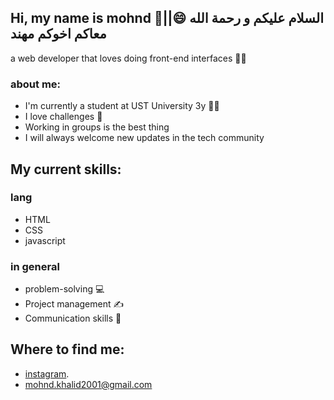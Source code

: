 ## Hi, my name is mohnd 👋||😄 السلام عليكم و رحمة الله معاكم اخوكم مهند
a web developer that loves doing front-end interfaces 👨‍💻


### about me:

+ I'm currently a student at UST University 3y 👨‍🎓
+ I love challenges 💪
+ Working in groups is the best thing
+ I will always welcome new updates in the tech community 

## My current skills:

### lang

+ HTML 
+ CSS 
+ javascript

### in general
 
+ problem-solving 💻
+ Project management ✍
+ Communication skills 📱


## Where to find me:
 + [instagram](https://www.instagram.com/mkh.web/).
+ mohnd.khalid2001@gmail.com




